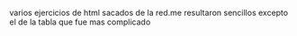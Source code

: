 varios ejercicios de html sacados de la red.me resultaron sencillos excepto el de la tabla que fue mas complicado
